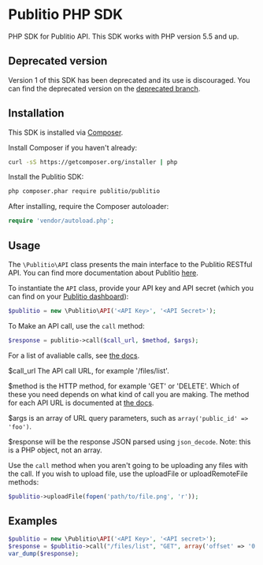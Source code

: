 # Publitio PHP SDK

PHP SDK for Publitio API. This SDK works with PHP version 5.5 and up.

## Deprecated version

Version 1 of this SDK has been deprecated and its use is discouraged.
You can find the deprecated version on the [deprecated branch](https://github.com/ob1y2k/publitio_php_sdk/tree/deprecated).

## Installation

This SDK is installed via [Composer](https://getcomposer.org/).

Install Composer if you haven't already:

```bash
curl -sS https://getcomposer.org/installer | php
```

Install the Publitio SDK:

```bash
php composer.phar require publitio/publitio
```

After installing, require the Composer autoloader:

```php
require 'vendor/autoload.php';
```

## Usage

The `\Publitio\API` class presents the main interface to the Publitio RESTful API.
You can find more documentation about Publitio [here](https://publit.io/docs).

To instantiate the `API` class, provide your
API key and API secret (which you can find
on your  [Publitio dashboard](https://publit.io/dashboard)):

```php
$publitio = new \Publitio\API('<API Key>', '<API Secret>');
```

To Make an API call, use the `call` method:

```php
$response = publitio->call($call_url, $method, $args);
```

For a list of avaliable calls, see [the docs](https://publit.io/docs).

$call_url The API call URL, for example '/files/list'.

$method is the HTTP method, for example 'GET' or 'DELETE'.
Which of these you need depends on what kind of call you are making.
The method for each API URL is documented at [the docs](https://publit.io/docs).

$args is an array of URL query parameters, such as `array('public_id' => 'foo')`.

$response will be the response JSON parsed using `json_decode`.
Note: this is a PHP object, not an array.

Use the `call` method when you aren't going to be uploading any files with the call.
If you wish to upload file, use the uploadFile or uploadRemoteFile methods:

```php
$publitio->uploadFile(fopen('path/to/file.png', 'r'));
```

## Examples

```php
$publitio = new \Publitio\API('<API Key>', '<API secret>');
$response = $publitio->call("/files/list", "GET", array('offset' => '0', 'limit' => '10'));
var_dump($response);
```
